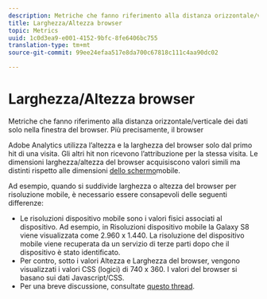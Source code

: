 ```yaml
---
description: Metriche che fanno riferimento alla distanza orizzontale/verticale dei dati solo nella finestra del browser. Più precisamente, il browser
title: Larghezza/Altezza browser
topic: Metrics
uuid: 1c0d3ea9-e001-4152-9bfc-8fe6406bc755
translation-type: tm+mt
source-git-commit: 99ee24efaa517e8da700c67818c111c4aa90dc02

---
```



# Larghezza/Altezza browser

Metriche che fanno riferimento alla distanza orizzontale/verticale dei dati solo nella finestra del browser. Più precisamente, il browser

Adobe Analytics utilizza l’altezza e la larghezza del browser solo dal primo hit di una visita. Gli altri hit non ricevono l’attribuzione per la stessa visita.
Le dimensioni larghezza/altezza del browser acquisiscono valori simili ma distinti rispetto alle dimensioni [dello schermo](/help/components/c-variables/dimensionslist/reports-mobile.md#topic_D306EA4558194488AC47A45B9C570150)mobile.

Ad esempio, quando si suddivide larghezza o altezza del browser per risoluzione mobile, è necessario essere consapevoli delle seguenti differenze:

* Le risoluzioni dispositivo mobile sono i valori fisici associati al dispositivo. Ad esempio, in Risoluzioni dispositivo mobile la Galaxy S8 viene visualizzata come 2.960 x 1.440. La risoluzione del dispositivo mobile viene recuperata da un servizio di terze parti dopo che il dispositivo è stato identificato.
* Per contro, sotto i valori Altezza e Larghezza del browser, vengono visualizzati i valori CSS (logici) di 740 x 360. I valori del browser si basano sui dati Javascript/CSS.
* Per una breve discussione, consultate [questo thread](https://stackoverflow.com/questions/8785643/what-exactly-is-device-pixel-ratio).

